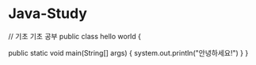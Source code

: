 # Java-Study
// 기초 기초 공부
public class hello world {

  public static void main(String[] args) {
    system.out.println("안녕하세요!")
  }
}
